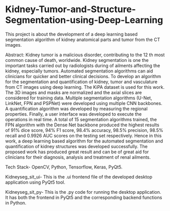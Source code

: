 # Kidney-Tumor-and-Structure-Segmentation-using-Deep-Learning
This project is about the development of a deep learning based segmentation algorithm of kidney anatomical parts and tumor from the CT images.

Abstract: Kidney tumor is a malicious disorder, contributing to the 12 th most common cause of death, worldwide. Kidney segmentation is one the important tasks carried out by radiologists during of ailments affecting the kidney, especially tumors. Automated segmentation algorithms can aid clinicians for quicker and better clinical decisions. To develop an algorithm for the segmentation and quantification of kidney, tumor and vasculature from CT images using deep learning. The KiPA dataset is used for this work. The 3D images and masks are normalized and the axial slices are considered for training data. Multiple segmentation algorithms (U-Net, LinkNet, FPN and PSPNet) were developed using multiple CNN backbones. A quantification algorithm was developed by measuring the regional properties. Finally, a user interface was developed to execute the operations in real time. A total of 15 segmentation algorithms trained, the FPN algorithm with the Dense Net backbone produced the highest results of 91% dice score, 94% F1 score, 98.4% accuracy,
98.5% precision, 98.5% recall and 0.9926 AUC scores on the testing set respectively. Hence in this work, a deep learning based algorithm for the automated segmentation and quantification of kidney structures was developed successfully. The proposed work has produced great result and can be of great aid for clinicians for their diagnosis, analysis and treatment of renal ailments.

Tech Stack- OpenCV, Python, Tensorflow, Keras, PyQt5.

Kidneyseg_sit_ui- This is the .ui frontend file of the developed desktop application using PyQt5 tool.

Kidneyseg_sit_py- This is the .py code for running the desktop application. It has both the frontend in PyQt5 and the corresponding backend functions in Python.
